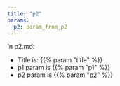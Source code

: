 ```yaml
---
title: "p2"
params:
  p2: param_from_p2
---
```

In p2.md:

- Title is: {{% param "title" %}}
- p1 param is {{% param "p1" %}}
- p2 param is {{% param "p2" %}}
